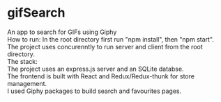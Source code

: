 # gifSearch
An app to search for GIFs using Giphy <br/>
How to run:
In the root directory first run "npm install", then "npm start".<br/>
The project uses concurenntly to run server and client from the root directory.
<br/>
The stack:
<br/>
The project uses an express.js server and an SQLite databse.
<br />
The frontend is built with React and Redux/Redux-thunk for store management.
<br />
I used Giphy packages to build search and favourites pages.
